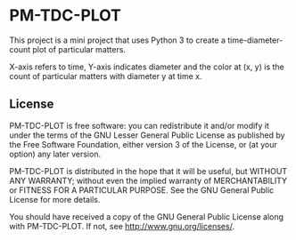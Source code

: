 # PM-TDC-PLOT

This project is a mini project that uses Python 3 to create a time-diameter-count plot of particular matters.

X-axis refers to time, Y-axis indicates diameter and the color at (x, y) is the count of particular matters with diameter y at time x.

## License

PM-TDC-PLOT is free software: you can redistribute it and/or modify
it under the terms of the GNU Lesser General Public License as
published by the Free Software Foundation, either version 3 of the
License, or (at your option) any later version.

PM-TDC-PLOT is distributed in the hope that it will be useful,
but WITHOUT ANY WARRANTY; without even the implied warranty of
MERCHANTABILITY or FITNESS FOR A PARTICULAR PURPOSE.  See the
GNU General Public License for more details.

You should have received a copy of the GNU General Public License
along with PM-TDC-PLOT.  If not, see <http://www.gnu.org/licenses/>.
